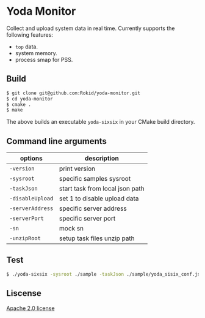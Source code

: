 # Yoda Monitor

Collect and upload system data in real time. Currently supports the following features:

- `top` data.
- system memory.
- process smap for PSS.

## Build

```bash
$ git clone git@github.com:Rokid/yoda-monitor.git
$ cd yoda-monitor
$ cmake .
$ make
```

The above builds an executable `yoda-sixsix` in your CMake build directory.

## Command line arguments

| options          | description   |
|------------------|---------------|
| `-version`       | print version |
| `-sysroot`       | specific samples sysroot |
| `-taskJson`      | start task from local json path |
| `-disableUpload` | set 1 to disable upload data |
| `-serverAddress` | specific server address |
| `-serverPort`    | specific server port |
| `-sn`            | mock sn |
| `-unzipRoot`     | setup task files unzip path |

## Test

```bash
$ ./yoda-sixsix -sysroot ./sample -taskJson ./sample/yoda_sisix_conf.json
```

## Liscense

[Apache 2.0 license](https://www.apache.org/licenses/LICENSE-2.0)
